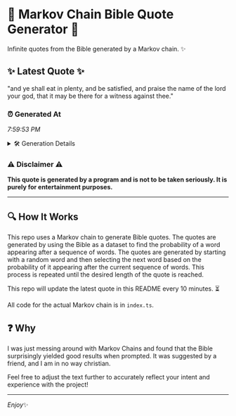 # 📖 Markov Chain Bible Quote Generator 📖

Infinite quotes from the Bible generated by a Markov chain. ✨

## ✨ Latest Quote ✨
"and ye shall eat in plenty, and be satisfied, and praise the name of the lord your god, that it may be there for a witness against thee."

### ⏰ Generated At
*7:59:53 PM*

<details>
    <summary>🛠️ Generation Details</summary>
    <p>
        <strong>🌱 Seed:</strong> and<br>
        <strong>🔄 Iterations:</strong> 27<br>
        <strong>📜 Context History:</strong><br>[ and ]: ye<br>[ and, ye ]: shall<br>[ and, ye, shall ]: eat<br>[ and, ye, shall, eat ]: in<br>[ and, ye, shall, eat, in ]: plenty,<br>[ and, ye, shall, eat, in, plenty, ]: and<br>[ ye, shall, eat, in, plenty,, and ]: be<br>[ shall, eat, in, plenty,, and, be ]: satisfied,<br>[ eat, in, plenty,, and, be, satisfied, ]: and<br>[ in, plenty,, and, be, satisfied,, and ]: praise<br>[ plenty,, and, be, satisfied,, and, praise ]: the<br>[ and, be, satisfied,, and, praise, the ]: name<br>[ be, satisfied,, and, praise, the, name ]: of<br>[ satisfied,, and, praise, the, name, of ]: the<br>[ and, praise, the, name, of, the ]: lord<br>[ praise, the, name, of, the, lord ]: your<br>[ the, name, of, the, lord, your ]: god,<br>[ name, of, the, lord, your, god, ]: that<br>[ of, the, lord, your, god,, that ]: it<br>[ the, lord, your, god,, that, it ]: may<br>[ lord, your, god,, that, it, may ]: be<br>[ your, god,, that, it, may, be ]: there<br>[ god,, that, it, may, be, there ]: for<br>[ that, it, may, be, there, for ]: a<br>[ it, may, be, there, for, a ]: witness<br>[ may, be, there, for, a, witness ]: against<br>[ be, there, for, a, witness, against ]: thee.<br>
    </p>
</details>

### ⚠️ Disclaimer ⚠️
**This quote is generated by a program and is not to be taken seriously. It is purely for entertainment purposes.**

---

## 🔍 How It Works

This repo uses a Markov chain to generate Bible quotes. The quotes are generated by using the Bible as a dataset to find the probability of a word appearing after a sequence of words. The quotes are generated by starting with a random word and then selecting the next word based on the probability of it appearing after the current sequence of words. This process is repeated until the desired length of the quote is reached.

This repo will update the latest quote in this README every 10 minutes. ⏳

All code for the actual Markov chain is in `index.ts`.

## ❓ Why

I was just messing around with Markov Chains and found that the Bible surprisingly yielded good results when prompted. 
It was suggested by a friend, and I am in no way christian.

Feel free to adjust the text further to accurately reflect your intent and experience with the project!

---

*Enjoy*✨

